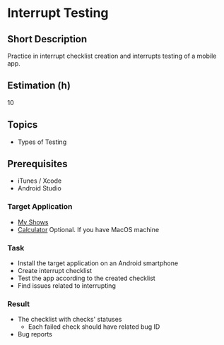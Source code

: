 # Interrupt Testing

## Short Description

Practice in interrupt checklist creation and interrupts testing of a mobile app.

## Estimation (h)

10

## Topics

* Types of Testing

## Prerequisites

* iTunes / Xcode
* Android Studio

### Target Application

* [My Shows](./assets/MyShows_v3.1.1.apk)
* [Calculator](./assets/calculator.ipa) Optional. If you have MacOS machine

### Task

* Install the target application on an Android smartphone
* Create interrupt checklist
* Test the app according to the created checklist
* Find issues related to interrupting

### Result

* The checklist with checks' statuses
  * Each failed check should have related bug ID
* Bug reports
